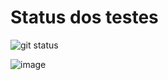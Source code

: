 # Status dos testes

![git status](http://3.129.230.99/svg/sophiaks/logica-sopa/)

![image](https://user-images.githubusercontent.com/49500515/186003786-2f52a3d4-11c0-40e9-b4bc-5bbfebcf8097.png)
